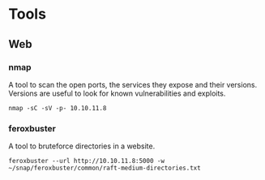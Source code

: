 # Tools

## Web

### nmap
A tool to scan the open ports, the services they expose and their versions. Versions are useful to look for known vulnerabilities and exploits.
```
nmap -sC -sV -p- 10.10.11.8
```

### feroxbuster
A tool to bruteforce directories in a website.
```
feroxbuster --url http://10.10.11.8:5000 -w ~/snap/feroxbuster/common/raft-medium-directories.txt                                    
```


